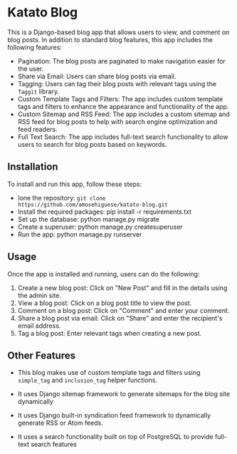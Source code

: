 # Katato Blog

This is a Django-based blog app that allows users to view, and comment on blog posts. In addition to standard blog features, this app includes the following features:

- Pagination: The blog posts are paginated to make navigation easier for the user.
- Share via Email: Users can share blog posts via email.
- Tagging: Users can tag their blog posts with relevant tags using the `Taggit` library.
- Custom Template Tags and Filters: The app includes custom template tags and filters to enhance the appearance and functionality of the app.
- Custom Sitemap and RSS Feed: The app includes a custom sitemap and RSS feed for blog posts to help with search engine optimization and feed readers.
- Full Text Search: The app includes full-text search functionality to allow users to search for blog posts based on keywords.

## Installation

To install and run this app, follow these steps:

- lone the repository: `git clone https://github.com/amosehiguese/katato-blog.git`
- Install the required packages: pip install -r requirements.txt
- Set up the database: python manage.py migrate
- Create a superuser: python manage.py createsuperuser
- Run the app: python manage.py runserver

## Usage

Once the app is installed and running, users can do the following:

1. Create a new blog post: Click on "New Post" and fill in the details using the admin site.
2. View a blog post: Click on a blog post title to view the post.
3. Comment on a blog post: Click on "Comment" and enter your comment.
4. Share a blog post via email: Click on "Share" and enter the recipient's email address.
5. Tag a blog post: Enter relevant tags when creating a new post.

## Other Features

- This blog makes use of custom template tags and filters using `simple_tag` and `inclusion_tag` helper functions.

- It uses Django sitemap framework to generate sitemaps for the blog site dynamically

- It uses Django built-in syndication feed framework to dynamically generate RSS or Atom feeds.

- It uses a search functionality built on top of PostgreSQL to provide full-text search features
